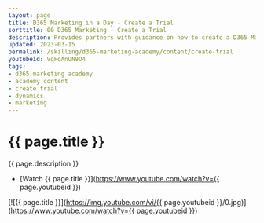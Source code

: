 ```yaml
---
layout: page
title: D365 Marketing in a Day - Create a Trial
sorttitle: 00 D365 Marketing - Create a Trial
description: Provides partners with guidance on how to create a D365 Marketing trial.
updated: 2023-03-15
permalink: /skilling/d365-marketing-academy/content/create-trial
youtubeid: VqFoAnUN9O4
tags: 
- d365 marketing academy
- academy content
- create trial
- dynamics
- marketing
---
```


# {{ page.title }}

{{ page.description }}

* [Watch {{ page.title }}](https://www.youtube.com/watch?v={{ page.youtubeid }})

[![{{ page.title }}](https://img.youtube.com/vi/{{ page.youtubeid }}/0.jpg)](https://www.youtube.com/watch?v={{ page.youtubeid }})
